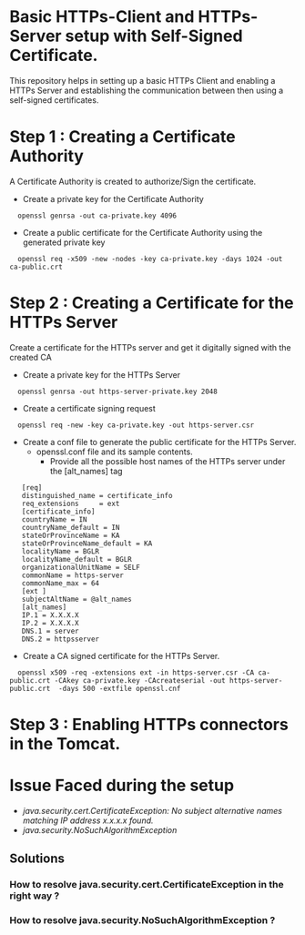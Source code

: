 # Basic HTTPs-Client and HTTPs-Server setup with Self-Signed Certificate.
This repository helps in setting up a basic HTTPs Client and enabling a HTTPs Server and establishing the communication between then using a self-signed certificates.

# Step 1 : Creating a Certificate Authority 
A Certificate Authority is created to authorize/Sign the certificate.
* Create a private key for the Certificate Authority
```
  openssl genrsa -out ca-private.key 4096
```
* Create a public certificate for the Certificate Authority using the generated private key
```
  openssl req -x509 -new -nodes -key ca-private.key -days 1024 -out ca-public.crt
```

# Step 2 : Creating a Certificate for the HTTPs Server 
Create a certificate for the HTTPs server and get it digitally signed with the created CA
* Create a private key for the HTTPs Server
```
  openssl genrsa -out https-server-private.key 2048
```

* Create a certificate signing request 
```
  openssl req -new -key ca-private.key -out https-server.csr
```

* Create a conf file to generate the public certificate for the HTTPs Server. 
  * openssl.conf file and its sample contents.
    * Provide all the possible host names of the HTTPs server under the [alt_names] tag 
```
   [req]
   distinguished_name = certificate_info
   req_extensions     = ext
   [certificate_info]
   countryName = IN
   countryName_default = IN
   stateOrProvinceName = KA
   stateOrProvinceName_default = KA
   localityName = BGLR
   localityName_default = BGLR
   organizationalUnitName = SELF
   commonName = https-server
   commonName_max = 64
   [ext ]
   subjectAltName = @alt_names
   [alt_names]
   IP.1 = X.X.X.X
   IP.2 = X.X.X.X
   DNS.1 = server
   DNS.2 = httpsserver
```

* Create a CA signed certificate for the HTTPs Server.
```
  openssl x509 -req -extensions ext -in https-server.csr -CA ca-public.crt -CAkey ca-private.key -CAcreateserial -out https-server-public.crt  -days 500 -extfile openssl.cnf
```


# Step 3 : Enabling HTTPs connectors in the Tomcat.




# Issue Faced during the setup 
* *java.security.cert.CertificateException: No subject alternative names matching IP address x.x.x.x found.*
* *java.security.NoSuchAlgorithmException*
## Solutions 
### How to resolve java.security.cert.CertificateException in the right way ?


### How to resolve java.security.NoSuchAlgorithmException ?

